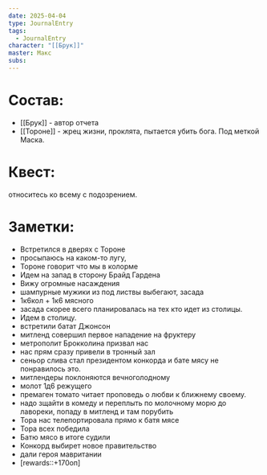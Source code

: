 ```yaml
---
date: 2025-04-04
type: JournalEntry
tags:
  - JournalEntry
character: "[[Брук]]"
master: Макс
subs:
---
```

# Состав:
- [[Брук]] - автор отчета
- [[Тороне]] - жрец жизни, проклята, пытается убить бога. Под меткой Маска.

# Квест:
относитесь ко всему с подозрением.

# Заметки:
- Встретился в дверях с Тороне
- просыпаюсь на каком-то лугу,
- Тороне говорит что мы в колорме
- Идем на запад в сторону Брайд Гардена
- Вижу огромные насаждения
- шампурные мужики из под листвы выбегают, засада
- 1к6кол + 1к6 мясного
- засада скорее всего планировалась на тех кто идет из столицы.
- Идем в столицу.
- встретили батат Джонсон
- митленд совершил первое нападение на фруктеру
- метрополит Брокколина призвал нас
- нас прям сразу привели в тронный зал
- сеньор слива стал президентом конкорда и бате мясу не понравилось это.
- митлендеры поклоняются вечноголодному
- молот 1д6 режущего
- премаген томато читает проповедь о любви к ближнему своему.
- надо зщайти в комеду и переплыть по молочному морю до лавореки, попаду в митленд и там порубить 
- Тора нас телепортировала прямо к батя мясе
- Тора всех победила
- Батю мясо в итоге судили
- Конкорд выбирет новое правительство
- дали героя мавритании
- [rewards::+170оп]
